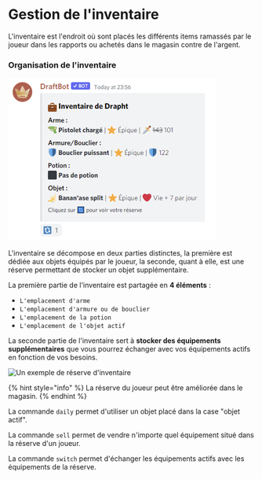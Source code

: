 # Gestion de l'inventaire

L'inventaire est l'endroit où sont placés les différents items ramassés par le joueur dans les rapports ou achetés dans le magasin contre de l'argent.

### Organisation de l'inventaire



![Un exemple d'inventaire d'un joueur](<../.gitbook/assets/image (68).png>)

L'inventaire se décompose en deux parties distinctes, la première est dédiée aux objets équipés par le joueur, la seconde, quant à elle, est une réserve permettant de stocker un objet supplémentaire.

La première partie de l'inventaire est partagée en **4 éléments** :

* `L'emplacement d'arme`
* `L'emplacement d'armure ou de bouclier`
* `L'emplacement de la potion`
* `L'emplacement de l'objet actif`

La seconde partie de l'inventaire sert à **stocker des équipements supplémentaires** que vous pourrez échanger avec vos équipements actifs en fonction de vos besoins.

![Un exemple de réserve d'inventaire](https://media.discordapp.net/attachments/429765574923649025/899778710331334676/unknown.png)

{% hint style="info" %}
La réserve du joueur peut être améliorée dans le magasin.
{% endhint %}

La commande `daily` permet d'utiliser un objet placé dans la case "objet actif".

La commande `sell` permet de vendre n'importe quel équipement situé dans la réserve d'un joueur.

La commande `switch` permet d'échanger les équipements actifs avec les équipements de la réserve.
